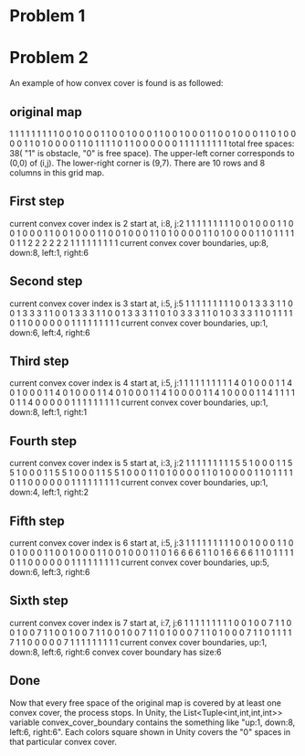 # Problem 1
# Problem 2
An example of how convex cover is found is as followed: 
## original map
1 1 1 1 1 1 1 1 
1 0 0 1 0 0 0 1 
1 0 0 1 0 0 0 1 
1 0 0 1 0 0 0 1 
1 0 0 1 0 0 0 1 
1 0 1 0 0 0 0 1 
1 0 1 0 0 0 0 1 
1 0 1 1 1 1 0 1 
1 0 0 0 0 0 0 1 
1 1 1 1 1 1 1 1 
total free spaces: 38( "1" is obstacle, "0" is free space). The upper-left corner corresponds to (0,0) of (i,j). The lower-right corner is (9,7). There are 10 rows and 8 columns in this grid map. 
## First step 
current convex cover index is 2
start at, i:8, j:2
1 1 1 1 1 1 1 1 
1 0 0 1 0 0 0 1 
1 0 0 1 0 0 0 1 
1 0 0 1 0 0 0 1 
1 0 0 1 0 0 0 1 
1 0 1 0 0 0 0 1 
1 0 1 0 0 0 0 1 
1 0 1 1 1 1 0 1 
1 2 2 2 2 2 2 1 
1 1 1 1 1 1 1 1 
current convex cover boundaries, up:8, down:8, left:1, right:6
## Second step 
current convex cover index is 3
start at, i:5, j:5
1 1 1 1 1 1 1 1 
1 0 0 1 3 3 3 1 
1 0 0 1 3 3 3 1 
1 0 0 1 3 3 3 1 
1 0 0 1 3 3 3 1 
1 0 1 0 3 3 3 1 
1 0 1 0 3 3 3 1 
1 0 1 1 1 1 0 1 
1 0 0 0 0 0 0 1 
1 1 1 1 1 1 1 1 
current convex cover boundaries, up:1, down:6, left:4, right:6
## Third step 
current convex cover index is 4
start at, i:5, j:1
1 1 1 1 1 1 1 1 
1 4 0 1 0 0 0 1 
1 4 0 1 0 0 0 1 
1 4 0 1 0 0 0 1 
1 4 0 1 0 0 0 1 
1 4 1 0 0 0 0 1 
1 4 1 0 0 0 0 1 
1 4 1 1 1 1 0 1 
1 4 0 0 0 0 0 1 
1 1 1 1 1 1 1 1 
current convex cover boundaries, up:1, down:8, left:1, right:1
## Fourth step
current convex cover index is 5
start at, i:3, j:2
1 1 1 1 1 1 1 1 
1 5 5 1 0 0 0 1 
1 5 5 1 0 0 0 1 
1 5 5 1 0 0 0 1 
1 5 5 1 0 0 0 1 
1 0 1 0 0 0 0 1 
1 0 1 0 0 0 0 1 
1 0 1 1 1 1 0 1 
1 0 0 0 0 0 0 1 
1 1 1 1 1 1 1 1 
current convex cover boundaries, up:1, down:4, left:1, right:2
## Fifth step
current convex cover index is 6
start at, i:5, j:3
1 1 1 1 1 1 1 1 
1 0 0 1 0 0 0 1 
1 0 0 1 0 0 0 1 
1 0 0 1 0 0 0 1 
1 0 0 1 0 0 0 1 
1 0 1 6 6 6 6 1 
1 0 1 6 6 6 6 1 
1 0 1 1 1 1 0 1 
1 0 0 0 0 0 0 1 
1 1 1 1 1 1 1 1 
current convex cover boundaries, up:5, down:6, left:3, right:6
## Sixth step
current convex cover index is 7
start at, i:7, j:6
1 1 1 1 1 1 1 1 
1 0 0 1 0 0 7 1 
1 0 0 1 0 0 7 1 
1 0 0 1 0 0 7 1 
1 0 0 1 0 0 7 1 
1 0 1 0 0 0 7 1 
1 0 1 0 0 0 7 1 
1 0 1 1 1 1 7 1 
1 0 0 0 0 0 7 1 
1 1 1 1 1 1 1 1 
current convex cover boundaries, up:1, down:8, left:6, right:6
convex cover boundary has size:6
## Done
Now that every free space of the original map is covered by at least one convex cover, the process stops. In Unity, the List<Tuple<int,int,int,int>> variable convex_cover_boundary contains the something like "up:1, down:8, left:6, right:6". Each colors square shown in Unity covers the "0" spaces in that particular convex cover. 